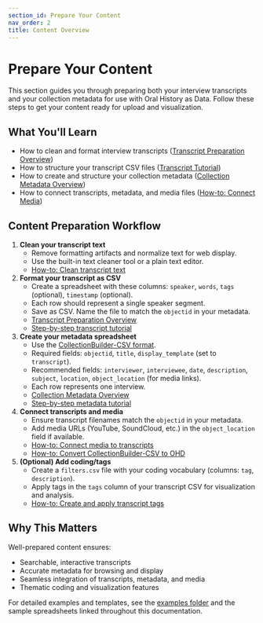 ```yaml
---
section_id: Prepare Your Content
nav_order: 2
title: Content Overview
---
```


# Prepare Your Content

This section guides you through preparing both your interview transcripts and your collection metadata for use with Oral History as Data. Follow these steps to get your content ready for upload and visualization.

## What You'll Learn
- How to clean and format interview transcripts ([Transcript Preparation Overview](transcript-preparation-overview))
- How to structure your transcript CSV files ([Transcript Tutorial](../tutorials/tutorial-transcript))
- How to create and structure your collection metadata ([Collection Metadata Overview](collection-metadata-overview))
- How to connect transcripts, metadata, and media files ([How-to: Connect Media](../how-to/connect-media-to-transcripts))

## Content Preparation Workflow

1. **Clean your transcript text**
   - Remove formatting artifacts and normalize text for web display.
   - Use the built-in text cleaner tool or a plain text editor.
   - [How-to: Clean transcript text](../how-to/clean-transcript-text)
2. **Format your transcript as CSV**
   - Create a spreadsheet with these columns: `speaker`, `words`, `tags` (optional), `timestamp` (optional).
   - Each row should represent a single speaker segment.
   - Save as CSV. Name the file to match the `objectid` in your metadata.
   - [Transcript Preparation Overview](transcript-preparation-overview)
   - [Step-by-step transcript tutorial](../tutorials/tutorial-transcript)
3. **Create your metadata spreadsheet**
   - Use the [CollectionBuilder-CSV format](https://collectionbuilder.github.io/cb-docs/docs/metadata/csv_metadata/).
   - Required fields: `objectid`, `title`, `display_template` (set to `transcript`).
   - Recommended fields: `interviewer`, `interviewee`, `date`, `description`, `subject`, `location`, `object_location` (for media links).
   - Each row represents one interview.
   - [Collection Metadata Overview](collection-metadata-overview)
   - [Step-by-step metadata tutorial](../tutorials/tutorial-metadata)
4. **Connect transcripts and media**
   - Ensure transcript filenames match the `objectid` in your metadata.
   - Add media URLs (YouTube, SoundCloud, etc.) in the `object_location` field if available.
   - [How-to: Connect media to transcripts](../how-to/connect-media-to-transcripts)
   - [How-to: Convert CollectionBuilder-CSV to OHD](../how-to/convert-cb-to-ohd)
5. **(Optional) Add coding/tags**
   - Create a `filters.csv` file with your coding vocabulary (columns: `tag`, `description`).
   - Apply tags in the `tags` column of your transcript CSV for visualization and analysis.
   - [How-to: Create and apply transcript tags](../how-to/create-transcript-tags)

## Why This Matters

Well-prepared content ensures:
- Searchable, interactive transcripts
- Accurate metadata for browsing and display
- Seamless integration of transcripts, metadata, and media
- Thematic coding and visualization features

For detailed examples and templates, see the [examples folder](/examples/) and the sample spreadsheets linked throughout this documentation.
